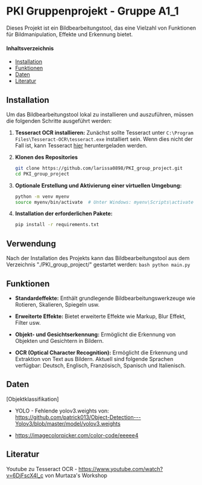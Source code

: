 # PKI Gruppenprojekt - Gruppe A1_1
Dieses Projekt ist ein Bildbearbeitungstool, das eine Vielzahl von Funktionen für Bildmanipulation, Effekte und Erkennung bietet.

#### Inhaltsverzeichnis
- [Installation](#installation)
- [Funktionen](#funktionen)
- [Daten](#daten)
- [Literatur](#literatur)

## Installation
Um das Bildbearbeitungstool lokal zu installieren und auszuführen, müssen die folgenden Schritte ausgeführt werden:
1. **Tesseract OCR installieren:**
   Zunächst sollte Tesseract unter ```C:\Program Files\Tesseract-OCR\tesseract.exe``` installiert sein. Wenn dies nicht der Fall ist, kann Tesseract [hier](https://digi.bib.uni-mannheim.de/tesseract/tesseract-ocr-w64-setup-5.3.3.20231005.exe) heruntergeladen werden.

2. **Klonen des Repositories**
   ```bash
   git clone https://github.com/larissa0898/PKI_group_project.git
   cd PKI_group_project
   ```

3. **Optionale Erstellung und Aktivierung einer virtuellen Umgebung:**
   ```bash
   python -m venv myenv
   source myenv/bin/activate  # Unter Windows: myenv\Scripts\activate
   ```

4. **Installation der erforderlichen Pakete:**
   ```bash
   pip install -r requirements.txt
   ```

## Verwendung
Nach der Installation des Projekts kann das Bildbearbeitungstool aus dem Verzeichnis "./PKI_group_project/" gestartet werden:
    ```bash
    python main.py
    ```

## Funktionen

- **Standardeffekte:** Enthält grundlegende Bildbearbeitungswerkzeuge wie Rotieren, Skalieren, Spiegeln usw.
  
- **Erweiterte Effekte:** Bietet erweiterte Effekte wie Markup, Blur Effekt, Filter usw.

- **Objekt- und Gesichtserkennung:** Ermöglicht die Erkennung von Objekten und Gesichtern in Bildern.

- **OCR (Optical Character Recognition):** Ermöglicht die Erkennung und Extraktion von Text aus Bildern. Aktuell sind folgende Sprachen verfügbar: Deutsch, Englisch, Französisch, Spanisch und Italienisch.


## Daten
[Objektklassifikation]
- YOLO - Fehlende yolov3.weights von: https://github.com/patrick013/Object-Detection---Yolov3/blob/master/model/yolov3.weights

- https://imagecolorpicker.com/color-code/eeeee4  

## Literatur
Youtube zu Tesseract OCR - https://www.youtube.com/watch?v=6DjFscX4I_c von Murtaza's Workshop


